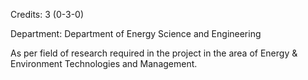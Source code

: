 Credits: 3 (0-3-0)

Department: Department of Energy Science and Engineering

As per field of research required in the project in the area of Energy & Environment Technologies and Management.